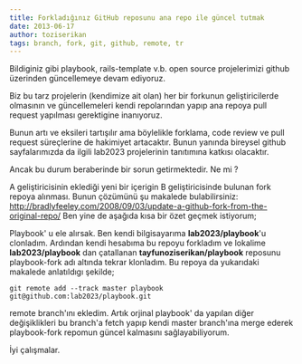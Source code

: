 ```yaml
---
title: Forkladığınız GitHub reposunu ana repo ile güncel tutmak
date: 2013-06-17
author: toziserikan
tags: branch, fork, git, github, remote, tr
---
```


Bildiginiz gibi playbook, rails-template v.b. open source projelerimizi github üzerinden güncellemeye devam ediyoruz.

Biz bu tarz projelerin (kendimize ait olan) her bir forkunun geliştiricilerde olmasının ve güncellemeleri kendi repolarından yapıp ana repoya pull request yapılması gerektigine inanıyoruz.

Bunun artı ve eksileri tartışılır ama böylelikle forklama, code review ve pull request süreçlerine de hakimiyet artacaktır. Bunun yanında bireysel github sayfalarımızda da ilgili lab2023 projelerinin tanıtımına katkısı olacaktır.

Ancak bu durum beraberinde bir sorun getirmektedir. Ne mi ?

A geliştiricisinin eklediği yeni bir içerigin B geliştiricisinde bulunan fork repoya alınması. Bunun çözümünü şu makalede bulabilirsiniz: <http://bradlyfeeley.com/2008/09/03/update-a-github-fork-from-the-original-repo/> Ben yine de aşağıda kısa bir özet geçmek istiyorum;

Playbook' u ele alırsak. Ben kendi bilgisayarıma **lab2023/playbook**'u clonladım. Ardından kendi hesabıma bu repoyu forkladım ve lokalime **lab2023/playbook** dan çatallanan **tayfunoziserikan/playbook** reposunu playbook-fork adı altında tekrar klonladım. Bu repoya da yukarıdaki makalede anlatıldıgı şekilde;

```
git remote add --track master playbook git@github.com:lab2023/playbook.git
```

remote branch'ını ekledim. Artık orjinal playbook' da yapılan diğer değişiklikleri bu branch'a fetch yapıp kendi master branch'ına merge ederek playbook-fork repomun güncel kalmasını sağlayabiliyorum.

İyi çalışmalar.
